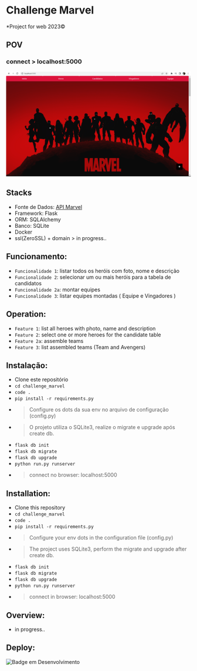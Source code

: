 # Challenge Marvel
*Project for web 2023©


## POV
### connect > localhost:5000
<img src="./inicio.png" width="980px" />

## Stacks
- Fonte de Dados: [API Marvel](https://developer.marvel.com/)
- Framework: Flask
- ORM: SQLAlchemy
- Banco: SQLite
- Docker
- ssl(ZeroSSL) + domain > in progress..

## Funcionamento:
- `Funcionalidade 1`: listar todos os heróis com foto, nome e descrição
- `Funcionalidade 2`: selecionar um ou mais heróis para a tabela de candidatos
- `Funcionalidade 2a`: montar equipes
- `Funcionalidade 3`: listar equipes montadas ( Equipe e Vingadores )

## Operation:
- `Feature 1`: list all heroes with photo, name and description
- `Feature 2`: select one or more heroes for the candidate table
- `Feature 2a`: assemble teams
- `Feature 3`: list assembled teams (Team and Avengers)

## Instalação:
- Clone este repositório
- `cd challenge_marvel`
- `code .`
- `pip install -r requirements.py`
- > Configure os dots da sua env no arquivo de configuração (config.py)
- > O projeto utiliza o SQLite3, realize o migrate e upgrade após create db. 
- `flask db init`
- `flask db migrate`
- `flask db upgrade`
- `python run.py runserver`
- > connect no browser: localhost:5000

## Installation:
- Clone this repository
- `cd challenge_marvel`
- `code .`
- `pip install -r requirements.py`
- > Configure your env dots in the configuration file (config.py)
- > The project uses SQLite3, perform the migrate and upgrade after create db. 
- `flask db init`
- `flask db migrate`
- `flask db upgrade`
- `python run.py runserver`
- > connect in browser: localhost:5000

## Overview:
 - in progress..

## Deploy:
![Badge em Desenvolvimento](http://img.shields.io/static/v1?label=STATUS&message=EM%20DESENVOLVIMENTO&color=GREEN&style=for-the-badge)
